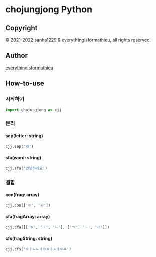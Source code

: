 # chojungjong Python

## Copyright
© 2021-2022 sanha1229 & everythingisformathieu, all rights reserved.

## Author
[everythingisformathieu](https://github.com/everythingisformathieu)

## How-to-use

### 시작하기
```python
import chojungjong as cjj
```

### 분리

#### sep(letter: string)
```python
cjj.sep('와')
```

#### sfa(word: string)
```python
cjj.sfa('안녕하세요')
```

### 결합

#### con(frag: array)
```python
cjj.con(['ㅇ', 'ㅘ'])
```

#### cfa(fragArray: array)
```python
cjj.cfa([['ㅎ', 'ㅏ', 'ㄴ'], ['ㄱ', 'ㅡ', 'ㄹ']])
```

#### cfs(fragString: string)
```python
cjj.cfs('ㅇㅏㄴㄴㅕㅇㅎㅏㅅㅔㅇㅛ')
```
